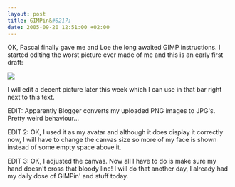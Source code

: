 ```yaml
--- 
layout: post
title: GIMPin&#8217;
date: 2005-09-20 12:51:00 +02:00
---
```

OK, Pascal finally gave me and Loe the long awaited GIMP instructions. I started editing the worst picture ever made of me and this is an early first draft:

[![](http://photos1.blogger.com/blogger/790/1590/200/djwjlaumen1.jpg)](http://photos1.blogger.com/blogger/790/1590/1600/djwjlaumen1.jpg)

I will edit a decent picture later this week which I can use in that bar right next to this text.

EDIT: Apparently Blogger converts my uploaded PNG images to JPG's. Pretty weird behaviour...

EDIT 2: OK, I used it as my avatar and although it does display it correctly now, I will have to change the canvas size so more of my face is shown instead of some empty space above it.

EDIT 3: OK, I adjusted the canvas. Now all I have to do is make sure my hand doesn't cross that bloody line! I will do that another day, I already had my daily dose of GIMPin' and stuff today.
